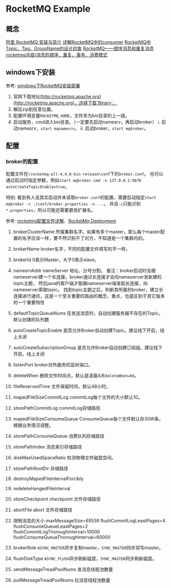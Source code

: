# RocketMQ Example

## 概念
[阿里 RocketMQ 安装与简介](https://www.cnblogs.com/xiaodf/p/5075167.html)
[详解RocketMQ中的consumer](https://www.cnblogs.com/wanghuaijun/p/5881043.html)
[RocketMQ中Topic、Tag、GroupName的设计初衷](https://my.oschina.net/javamaster/blog/2051703)
[RocketMQ——顺序消息和重复消息](https://blog.csdn.net/gwd1154978352/article/details/80691916)
[rocketmq总结(消息的顺序、重复、事务、消费模式](https://www.cnblogs.com/xuwc/p/9034352.html)

## windows下安装
参考: [windows下RocketMQ安装部署](https://www.jianshu.com/p/4a275e779afa)

1. 官网下载地址[http://rocketmq.apache.org](http://rocketmq.apache.org)，选择下载`Binary`。
2. 解压zip到任意位置。
3. 配置环境变量`ROCKETMQ_HOME`，文件夹为bin目录的上一级。
4. 启动服务，cmd进入bin目录。（一定要先启动namesrv，再启动broker）
    i. 启动namesrv，`start mqnamesrv`。
    ii. 启动broker，`start mqbroker`。

## 配置
### broker的配置
配置文件在`\rocketmq-all-4.4.0-bin-release\conf`下的`broker.conf`。
也可以通过启动时指定参数，例如`start mqbroker.cmd -n 127.0.0.1:9876  autoCreateTopicEnable=true`。

特别: 看到有人说其实启动并未读取`broker.conf`的配置，需要启动指定`start mqbroker -c ./conf/broker.properties -n ...`。
并且`-c`只能识别`*.properties`，所以可能还需要更改扩展名。


参考: [rocketmq配置文件详解](https://www.jianshu.com/p/6a6b89f7365a)、[RocketMq Deployment](https://rocketmq.apache.org/docs/rmq-deployment/)

1. brokerClusterName
所属集群名字。如果有多个master，那么每个master配置的名字应该一样，要不然识别不了对方，不知道是一个集群内的。

2. brokerName
broker名字，不同的配置文件填写的不一样。

3. brokerId
0表示Master，大于0表示slave。

4. namesrvAddr
nameServer 地址，分号分割。
备注：broker启动时会跟nameserver建一个长连接，broker通过长连接才会向nameserver发新建的topic主题，
然后java的客户端才能跟nameserver端发起长连接，向nameserver索取topic，
找到topic主题之后，判断其所属的broker，建立长连接进行通讯，这是一个至关重要的路由的概念，重点，也是区别于其它版本的一个重要特性

5. defaultTopicQueueNums
在发送消息时，自动创建服务器不存在的Topic，默认创建的队列数

6. autoCreateTopicEnable
是否允许Broker自动创建Topic。建议线下开启，线上关闭

7. autoCreateSubscriptionGroup
是否允许Broker自动创建订阅组。建议线下开启，线上关闭

8. listenPort
broker对外服务的监听端口。

9. deleteWhen
删除文件时间点，默认是凌晨4点`deleteWhen=04`。

10. fileReservedTime
文件保留时间，默认48小时。

11. mapedFileSizeCommitLog
commitLog每个文件的大小默认1G。

12. storePathCommitLog
commitLog存储路径

13. mapedFileSizeConsumeQueue
ConsumeQueue每个文件默认存30W条，根据业务情况调整。

14. storePathConsumeQueue
消费队列存储路径

14. storePathIndex
消息索引存储路径

16. diskMaxUsedSpaceRatio
检测物理文件磁盘空间。

17. storePathRootDir
存储路径

18. destroyMapedFileIntervalForcibly

19. redeleteHangedFileInterval

20. storeCheckpoint
checkpoint 文件存储路径

21. abortFile
abort 文件存储路径

22. 限制消息的大小
maxMessageSize=65536
flushCommitLogLeastPages=4
flushConsumeQueueLeastPages=2
flushCommitLogThoroughInterval=10000
flushConsumeQueueThoroughInterval=60000

23. brokerRole
`ASYNC_MASTER`异步复制master，`SYNC_MASTER`同步双写master。

24. flushDiskType
`ASYNC_FLUSH`异步刷新磁盘，`SYNC_MASTER`同步刷新磁盘。

25. sendMessageTreadPoolNums
发消息线程池数量

26. pullMessageTreadPoolNums
拉消息线程池数量

